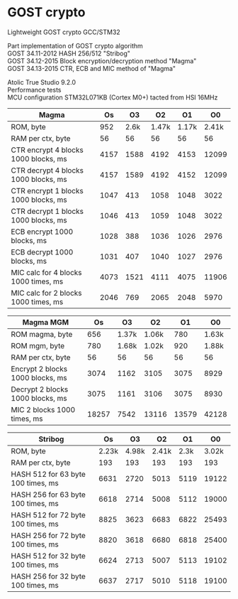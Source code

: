 # GOST crypto
Lightweight GOST crypto GCC/STM32

Part implementation of GOST crypto algorithm  
GOST 34.11-2012 HASH 256/512 "Stribog"  
GOST 34.12-2015 Block encryption/decryption method "Magma"  
GOST 34.13-2015 CTR, ECB and MIC method of "Magma"  

Atolic True Studio 9.2.0  
Performance tests  
MCU configuration STM32L071KB (Cortex M0+) tacted from HSI 16MHz  

| Magma									|	Os		|	O3		|	O2	 	|	O1		|	O0		|
|---------------------------------------|-----------|-----------|-----------|-----------|-----------|
| ROM, byte								|	952		|	2.6k	|	1.47k	|	1.17k	|	2.41k	|
| RAM per ctx, byte						|	56		|	56		|	56		|	56		|	56		|
| CTR encrypt 4 blocks 1000 blocks, ms	|	4157	|	1588	|	4192	|	4153	|	12099	|
| CTR decrypt 4 blocks 1000 blocks, ms	|	4157	|	1589	|	4192	|	4152	|	12099	|
| CTR encrypt 1 blocks 1000 blocks, ms	|	1047	|	413		|	1058	|	1048	|	3022	|
| CTR decrypt 1 blocks 1000 blocks, ms	|	1046	|	413		|	1059	|	1048	|	3022	|
| ECB encrypt 1000 blocks, ms			|	1028	|	388		|	1036	|	1026	|	2976	|
| ECB decrypt 1000 blocks, ms			|	1031	|	407		|	1040	|	1027	|	2976	|
| MIC calc for 4 blocks 1000 times, ms	|	4073	|	1521	|	4111	|	4075	|	11906	|
| MIC calc for 2 blocks 1000 times, ms	|	2046	|	769		|	2065	|	2048	|	5970	|

| Magma MGM								|	Os		|	O3		|	O2	 	|	O1		|	O0		|
|---------------------------------------|-----------|-----------|-----------|-----------|-----------|
| ROM magma, byte						|	656		|	1.37k	|	1.06k	|	780		|	1.63k	|
| ROM mgm, byte							|	780		|	1.68k	|	1.02k	|	920		|	1.88k	|
| RAM per ctx, byte						|	56		|	56		|	56		|	56		|	56		|
| Encrypt 2 blocks 1000 blocks, ms		|	3074	|	1162	|	3105	|	3075	|	8929	|
| Decrypt 2 blocks 1000 blocks, ms		|	3075	|	1161	|	3106	|	3075	|	8930	|
| MIC 2 blocks 1000 times, ms			|	18257	|	7542	|	13116	|	13579	|	42128	|

| Stribog								|	Os		|	O3		|	O2	 	|	O1		|	O0		|
|---------------------------------------|-----------|-----------|-----------|-----------|-----------|  
| ROM, byte								|	2.23k	|	4.98k	|	2.41k	|	2.3k	|	3.02k	|
| RAM per ctx, byte						|	193		|	193		|	193		|	193		|	193		| 
| HASH 512 for 63 byte 100 times, ms	|	6631	|	2720	|	5013	|	5119	|	19122	|
| HASH 256 for 63 byte 100 times, ms	|	6618	|	2714	|	5008	|	5112	|	19000	|
| HASH 512 for 72 byte 100 times, ms	|	8825	|	3623	|	6683	|	6822	|	25493	|
| HASH 256 for 72 byte 100 times, ms	|	8820	|	3618	|	6680	|	6818	|	25400	|
| HASH 512 for 32 byte 100 times, ms	|	6624	|	2713	|	5007	|	5113	|	19102	|
| HASH 256 for 32 byte 100 times, ms	|	6637	|	2717	|	5010	|	5118	|	19100	|

